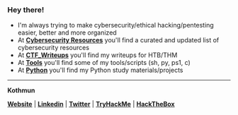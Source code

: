 ### Hey there!
- I'm always trying to make cybersecurity/ethical hacking/pentesting easier, better and more organized
- At [**Cybersecurity Resources**](https://kothmun.github.io/cybersecurity_resources) you'll find a curated and updated list of cybersecurity resources
- At [**CTF_Writeups**](https://kothmun.github.io/ctf_writeups) you'll find my writeups for HTB/THM
- At [**Tools**](https://github.com/Kothmun/Tools) you'll find some of my tools/scripts (sh, py, ps1, c)
- At [**Python**](https://github.com/Kothmun/Python) you'll find my Python study materials/projects

---
**Kothmun**
<p><a href="https://kothmun.github.io" target="_blank"><strong>Website</strong></a> | <a href="https://www.linkedin.com/in/rafael-baldasso/" target="_blank"><strong>Linkedin</strong></a> | <a href="https://twitter.com/kothmun" target="_blank"><strong>Twitter</strong></a> | <a href="https://tryhackme.com/p/Kothmun" target="_blank"><strong>TryHackMe</strong></a> | <a href="https://app.hackthebox.eu/profile/430331" target="_blank"><strong>HackTheBox</strong></a></p>
